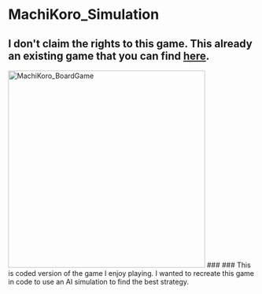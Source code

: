 # MachiKoro_Simulation
## I don't claim the rights to this game. This already an existing game that you can find [here](https://pandasaurusgames.com/products/machi-koro). 
<img src="https://cf.geekdo-images.com/_lI2eUDHfesfe5SswJiFAg__opengraph/img/vgOMJBfiE2Cxkzj_kloWdZSpRkQ=/fit-in/1200x630/filters:strip_icc()/pic4783831.png" alt="MachiKoro_BoardGame" width="400" height="400" justify-content="center"/>
###
### This is coded version of the game I enjoy playing. I wanted to recreate this game in code to use an AI simulation to find the best strategy.
